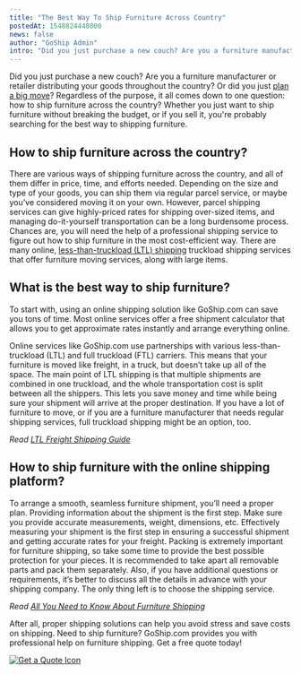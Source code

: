 ```yaml
---
title: "The Best Way To Ship Furniture Across Country"
postedAt: 1548824448000
news: false
author: "GoShip Admin"
intro: "Did you just purchase a new couch? Are you a furniture manufacturer or retailer distributing your goods throughout the country? Or did you just plan a big move? Regardless of the purpose, it all comes down to one question: how to ship furniture across the country? Whether you just want to ship furniture without breaking the budget, or if you sell it, you're probably searching for the best way to shipping furniture.\n\nHow to ship furniture across the country?\n-\n\nThere are various ways of shipping furniture ac"
---
```

Did you just purchase a new couch? Are you a furniture manufacturer or retailer distributing your goods throughout the country? Or did you just [plan a big move](https://www.goship.com/blog/tips-and-tricks-to-successfully-move-cross-country/)? Regardless of the purpose, it all comes down to one question: how to ship furniture across the country? Whether you just want to ship furniture without breaking the budget, or if you sell it, you're probably searching for the best way to shipping furniture.

**How to ship furniture across the country?**
---------------------------------------------

There are various ways of shipping furniture across the country, and all of them differ in price, time, and efforts needed. Depending on the size and type of your goods, you can ship them via regular parcel service, or maybe you’ve considered moving it on your own. However, parcel shipping services can give highly-priced rates for shipping over-sized items, and managing do-it-yourself transportation can be a long burdensome process. Chances are, you will need the help of a professional shipping service to figure out how to ship furniture in the most cost-efficient way. There are many online, [less-than-truckload (LTL) shipping](http://www.goship.com/blog/ltl-freight-shipping-guide/) truckload shipping services that offer furniture moving services, along with large items.

**What is the best way to ship furniture?**
-------------------------------------------

To start with, using an online shipping solution like GoShip.com can save you tons of time. Most online services offer a free shipment calculator that allows you to get approximate rates instantly and arrange everything online.

Online services like GoShip.com use partnerships with various less-than-truckload (LTL) and full truckload (FTL) carriers. This means that your furniture is moved like freight, in a truck, but doesn’t take up all of the space. The main point of LTL shipping is that multiple shipments are combined in one truckload, and the whole transportation cost is split between all the shippers. This lets you save money and time while being sure your shipment will arrive at the proper destination. If you have a lot of furniture to move, or if you are a furniture manufacturer that needs regular shipping services, full truckload shipping might be an option, too.

_Read_ [_LTL Freight Shipping Guide_](http://www.goship.com/blog/ltl-freight-shipping-guide/)

**How to ship furniture with the online shipping platform?**
------------------------------------------------------------

To arrange a smooth, seamless furniture shipment, you’ll need a proper plan. Providing information about the shipment is the first step. Make sure you provide accurate measurements, weight, dimensions, etc. Effectively measuring your shipment is the first step in ensuring a successful shipment and getting accurate rates for your freight. Packing is extremely important for furniture shipping, so take some time to provide the best possible protection for your pieces. It is recommended to take apart all removable parts and pack them separately. Also, if you have additional questions or requirements, it’s better to discuss all the details in advance with your shipping company. The only thing left is to choose the shipping service.

_Read_ _[All You Need to Know About Furniture Shipping](http://www.goship.com/blog/shipping-furniture/)_

After all, proper shipping solutions can help you avoid stress and save costs on shipping. Need to ship furniture? GoShip.com provides you with professional help on furniture shipping. Get a free quote today!

[![Get a Quote Icon](https://www.goship.com/wp-content/uploads/2021/02/1ace89b4-fe28-40ff-a2a7-4cddc60fc9ec.png)](https://www.goship.com/)
